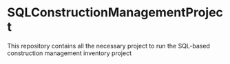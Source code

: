 # SQLConstructionManagementProject
This repository contains all the necessary project to run the SQL-based construction management inventory project
